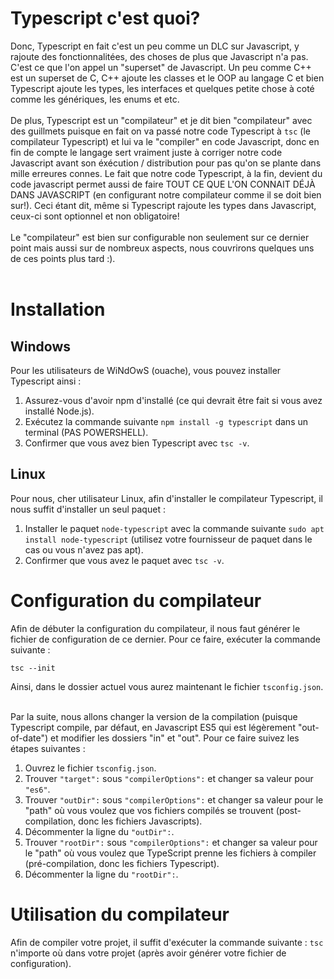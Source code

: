 # Typescript c'est quoi?

Donc, Typescript en fait c'est un peu comme un DLC sur Javascript, y rajoute des fonctionnalitées, des choses de plus que Javascript n'a pas. C'est ce que l'on appel un "superset" de Javascript. Un peu comme C++ est un superset de C, C++ ajoute les classes et le OOP au langage C et bien Typescript ajoute les types, les interfaces et quelques petite chose à coté comme les génériques, les enums et etc.<br><br>
De plus, Typescript est un "compilateur" et je dit bien "compilateur" avec des guillmets puisque en fait on va passé notre code Typescript à `tsc` (le compilateur Typescript) et lui va le "compiler" en code Javascript, donc en fin de compte le langage sert vraiment juste à corriger notre code Javascript avant son éxécution / distribution pour pas qu'on se plante dans mille erreures connes. Le fait que notre code Typescript, à la fin, devient du code javascript permet aussi de faire TOUT CE QUE L'ON CONNAIT DÉJÀ DANS JAVASCRIPT (en configurant notre compilateur comme il se doit bien sur!). Ceci étant dit, même si Typescript rajoute les types dans Javascript, ceux-ci sont optionnel et non obligatoire! <br><br>
Le "compilateur" est bien sur configurable non seulement sur ce dernier point mais aussi sur de nombreux aspects, nous couvrirons quelques uns de ces points plus tard :). <br><br>

# Installation

## Windows

Pour les utilisateurs de WiNdOwS (ouache), vous pouvez installer Typescript ainsi :

1. Assurez-vous d'avoir npm d'installé (ce qui devrait être fait si vous avez installé Node.js).
2. Exécutez la commande suivante `npm install -g typescript` dans un terminal (PAS POWERSHELL).
3. Confirmer que vous avez bien Typescript avec `tsc -v`.

## Linux

Pour nous, cher utilisateur Linux, afin d'installer le compilateur Typescript, il nous suffit d'installer un seul paquet :

1. Installer le paquet `node-typescript` avec la commande suivante `sudo apt install node-typescript` (utilisez votre fournisseur de paquet dans le cas ou vous n'avez pas apt).
2. Confirmer que vous avez le paquet avec `tsc -v`.

# Configuration du compilateur

Afin de débuter la configuration du compilateur, il nous faut générer le fichier de configuration de ce dernier. Pour ce faire, exécuter la commande suivante :

```
tsc --init
```

Ainsi, dans le dossier actuel vous aurez maintenant le fichier `tsconfig.json`. <br><br>

Par la suite, nous allons changer la version de la compilation (puisque Typescript compile, par défaut, en Javascript ES5 qui est légèrement "out-of-date") et modifier les dossiers "in" et "out". Pour ce faire suivez les étapes suivantes :

1. Ouvrez le fichier `tsconfig.json`.
2. Trouver `"target":` sous `"compilerOptions":` et changer sa valeur pour `"es6"`. 
3. Trouver `"outDir":` sous `"compilerOptions":` et changer sa valeur pour le "path" où vous voulez que vos fichiers compilés se trouvent (post-compilation, donc les fichiers Javascripts).
4. Décommenter la ligne du `"outDir":`.
5. Trouver `"rootDir":` sous `"compilerOptions":` et changer sa valeur pour le "path" où vous voulez que TypeScript prenne les fichiers à compiler (pré-compilation, donc les fichiers Typescript).
6. Décommenter la ligne du `"rootDir":`.

# Utilisation du compilateur

Afin de compiler votre projet, il suffit d'exécuter la commande suivante : `tsc` n'importe où dans votre projet (après avoir générer votre fichier de configuration).